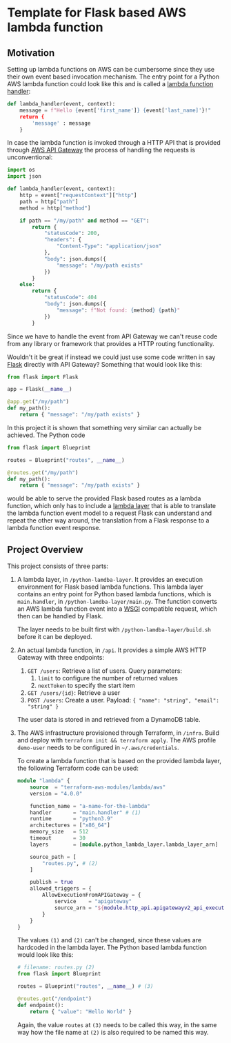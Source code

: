 # Template for Flask based AWS lambda function

## Motivation

Setting up lambda functions on AWS can be cumbersome since they use their own event based invocation mechanism. The entry point for a Python AWS lambda function could look like this and is called a [lambda function handler](https://docs.aws.amazon.com/lambda/latest/dg/python-handler.html):
```python
def lambda_handler(event, context):
    message = f"Hello {event['first_name']} {event['last_name]'}!"
    return {
        'message' : message
    }
```
In case the lambda function is invoked through a HTTP API that is provided through [AWS API Gateway](https://docs.aws.amazon.com/apigateway/latest/developerguide/http-api-develop-integrations-lambda.html) the process of handling the requests is unconventional:
```python
import os
import json

def lambda_handler(event, context):
    http = event["requestContext"]["http"]
    path = http["path"]
    method = http["method"]

    if path == "/my/path" and method == "GET":
        return {
            "statusCode": 200,
            "headers": {
                "Content-Type": "application/json"
            },
            "body": json.dumps({
                "message": "/my/path exists"
            })
        }
    else:
        return {
            "statusCode": 404
            "body": json.dumps({
                "message": f"Not found: {method} {path}"
            })
        }
```
Since we have to handle the event from API Gateway we can't reuse code from any library or framework that provides a HTTP routing functionality.

Wouldn't it be great if instead we could just use some code written in say [Flask](https://flask.palletsprojects.com/en/2.2.x/quickstart/) directly with API Gateway? Something that would look like this:
```python
from flask import Flask

app = Flask(__name__)

@app.get("/my/path")
def my_path():
    return { "message": "/my/path exists" }
```

In this project it is shown that something very similar can actually be achieved. The Python code

```python
from flask import Blueprint

routes = Blueprint("routes", __name__)

@routes.get("/my/path")
def my_path():
    return { "message": "/my/path exists" }
```

would be able to serve the provided Flask based routes as a lambda function, which only has to include a [lambda layer](https://docs.aws.amazon.com/lambda/latest/dg/configuration-layers.html) that is able to translate the lambda function event model to a request Flask can understand and repeat the other way around, the translation from a Flask response to a lambda function event response.

## Project Overview

This project consists of three parts:

1. A lambda layer, in `/python-lamdba-layer`. It provides an execution environment for Flask based lambda functions. This lambda layer contains an entry point for Python based lambda functions, which is `main.handler`, in `/python-lamdba-layer/main.py`. The function converts an AWS lambda function event into a [WSGI](https://medium.com/analytics-vidhya/what-is-wsgi-web-server-gateway-interface-ed2d290449e) compatible request, which then can be handled by Flask.

    The layer needs to be built first with `/python-lamdba-layer/build.sh` before it can be deployed.
3. An actual lambda function, in `/api`. It provides a simple AWS HTTP Gateway with three endpoints:
   1. `GET /users`: Retrieve a list of users. Query parameters:
      1. `limit` to configure the number of returned values
      2. `nextToken` to specify the start item
   2. `GET /users/{id}`: Retrieve a user
   3. `POST /users`: Create a user. Payload: `{ "name": "string", "email": "string" }`

   The user data is stored in and retrieved from a DynamoDB table.
4. The AWS infrastructure provisioned through Terraform, in `/infra`. Build and deploy with `terraform init && terraform apply`. The AWS profile `demo-user` needs to be configured in `~/.aws/credentials`.

    To create a lambda function that is based on the provided lambda layer, the following Terraform code can be used:
    ```tf
    module "lambda" {
        source  = "terraform-aws-modules/lambda/aws"
        version = "4.0.0"

        function_name = "a-name-for-the-lambda"
        handler       = "main.handler" # (1)
        runtime       = "python3.9"
        architectures = ["x86_64"]
        memory_size   = 512
        timeout       = 30
        layers        = [module.python_lambda_layer.lambda_layer_arn]

        source_path = [
            "routes.py", # (2)
        ]

        publish = true
        allowed_triggers = {
            AllowExecutionFromAPIGateway = {
                service    = "apigateway"
                source_arn = "${module.http_api.apigatewayv2_api_execution_arn}/*/*"
            }
        }
    }
    ```
    The values `(1)` and `(2)` can't be changed, since these values are hardcoded in the lambda layer. The Python based lambda function would look like this:
    ```python
    # filename: routes.py (2)
    from flask import Blueprint

    routes = Blueprint("routes", __name__) # (3)

    @routes.get("/endpoint")
    def endpoint():
        return { "value": "Hello World" }
    ```
    Again, the value `routes` at `(3)` needs to be called this way, in the same way how the file name at `(2)` is also required to be named this way.